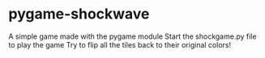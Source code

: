 # pygame-shockwave
A simple game made with the pygame module
Start the shockgame.py file to play the game
Try to flip all the tiles back to their original colors!

